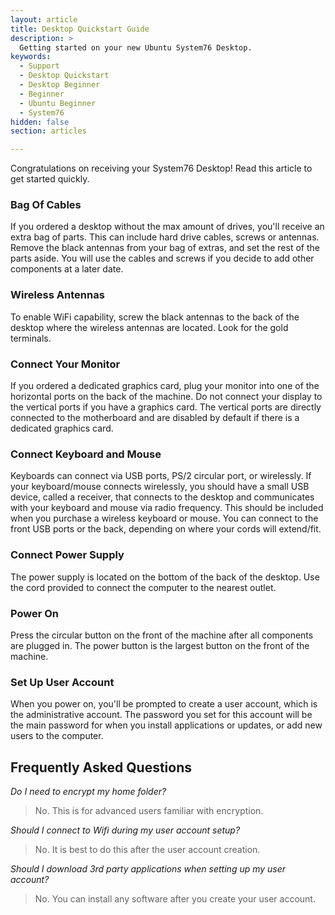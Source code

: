 ```yaml
---
layout: article
title: Desktop Quickstart Guide
description: >
  Getting started on your new Ubuntu System76 Desktop.
keywords:
  - Support
  - Desktop Quickstart
  - Desktop Beginner
  - Beginner
  - Ubuntu Beginner
  - System76
hidden: false
section: articles

---
```

Congratulations on receiving your System76 Desktop! Read this article to get started quickly.

### Bag Of Cables

If you ordered a desktop without the max amount of drives, you'll receive an extra bag of parts. This can include hard drive cables, screws or antennas. Remove the black antennas from your bag of extras, and set the rest of the parts aside. You will use the cables and screws if you decide to add other components at a later date.

### Wireless Antennas

To enable WiFi capability, screw the black antennas to the back of the desktop where the wireless antennas are located.  Look for the gold terminals.

### Connect Your Monitor

If you ordered a dedicated graphics card, plug your monitor into one of the horizontal ports on the back of the machine. Do not connect your display to the vertical ports if you have a graphics card. The vertical ports are directly connected to the motherboard and are disabled by default if there is a dedicated graphics card.

### Connect Keyboard and Mouse

Keyboards can connect via USB ports, PS/2 circular port, or wirelessly. If your keyboard/mouse connects wirelessly, you should have a small USB device, called a receiver, that connects to the desktop and communicates with your keyboard and mouse via radio frequency. This should be included when you purchase a wireless keyboard or mouse. You can connect to the front USB ports or the back, depending on where your cords will extend/fit.

### Connect Power Supply

The power supply is located on the bottom of the back of the desktop. Use the cord provided to connect the computer to the nearest outlet.

### Power On

Press the circular button on the front of the machine after all components are plugged in. The power button is the largest button on the front of the machine.

### Set Up User Account

When you power on, you'll be prompted to create a user account, which is the administrative account. The password you set for this account will be the main password for when you install applications or updates, or add new users to the computer. 

## Frequently Asked Questions

*Do I need to encrypt my home folder?*

> No. This is for advanced users familiar with encryption.

*Should I connect to Wifi during my user account setup?*

> No. It is best to do this after the user account creation.

*Should I download 3rd party applications when setting up my user account?*

> No. You can install any software after you create your user account.
